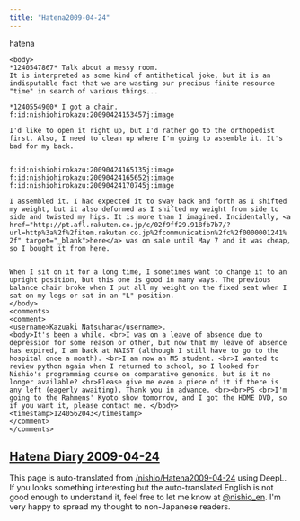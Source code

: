 ```yaml
---
title: "Hatena2009-04-24"
---
```


hatena

```
<body>
*1240547867* Talk about a messy room.
It is interpreted as some kind of antithetical joke, but it is an indisputable fact that we are wasting our precious finite resource "time" in search of various things...

*1240554900* I got a chair.
f:id:nishiohirokazu:20090424153457j:image

I'd like to open it right up, but I'd rather go to the orthopedist first. Also, I need to clean up where I'm going to assemble it. It's bad for my back.


f:id:nishiohirokazu:20090424165135j:image f:id:nishiohirokazu:20090424165652j:image f:id:nishiohirokazu:20090424170745j:image

I assembled it. I had expected it to sway back and forth as I shifted my weight, but it also deformed as I shifted my weight from side to side and twisted my hips. It is more than I imagined. Incidentally, <a href="http://pt.afl.rakuten.co.jp/c/02f9ff29.918fb7b7/?url=http%3a%2f%2fitem.rakuten.co.jp%2fcommunication%2fc%2f0000001241% 2f" target="_blank">here</a> was on sale until May 7 and it was cheap, so I bought it from here.


When I sit on it for a long time, I sometimes want to change it to an upright position, but this one is good in many ways. The previous balance chair broke when I put all my weight on the fixed seat when I sat on my legs or sat in an "L" position.
</body>
<comments>
<comment>
<username>Kazuaki Natsuhara</username>.
<body>It's been a while. <br>I was on a leave of absence due to depression for some reason or other, but now that my leave of absence has expired, I am back at NAIST (although I still have to go to the hospital once a month). <br>I am now an M5 student. <br>I wanted to review python again when I returned to school, so I looked for Nishio's programming course on comparative genomics, but is it no longer available? <br>Please give me even a piece of it if there is any left (eagerly awaiting). Thank you in advance. <br><br>PS <br>I'm going to the Rahmens' Kyoto show tomorrow, and I got the HOME DVD, so if you want it, please contact me. </body>
<timestamp>1240562043</timestamp>
</comment>
</comments>
```


[Hatena Diary 2009-04-24](https://nishiohirokazu.hatenadiary.org/archive/2009/04/24)
---
This page is auto-translated from [/nishio/Hatena2009-04-24](https://scrapbox.io/nishio/Hatena2009-04-24) using DeepL. If you looks something interesting but the auto-translated English is not good enough to understand it, feel free to let me know at [@nishio_en](https://twitter.com/nishio_en). I'm very happy to spread my thought to non-Japanese readers.